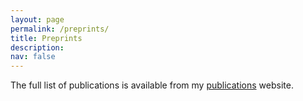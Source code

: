 ```yaml
---
layout: page
permalink: /preprints/
title: Preprints
description: 
nav: false
---
```


The full list of publications is available from my [publications](../publications/) website.